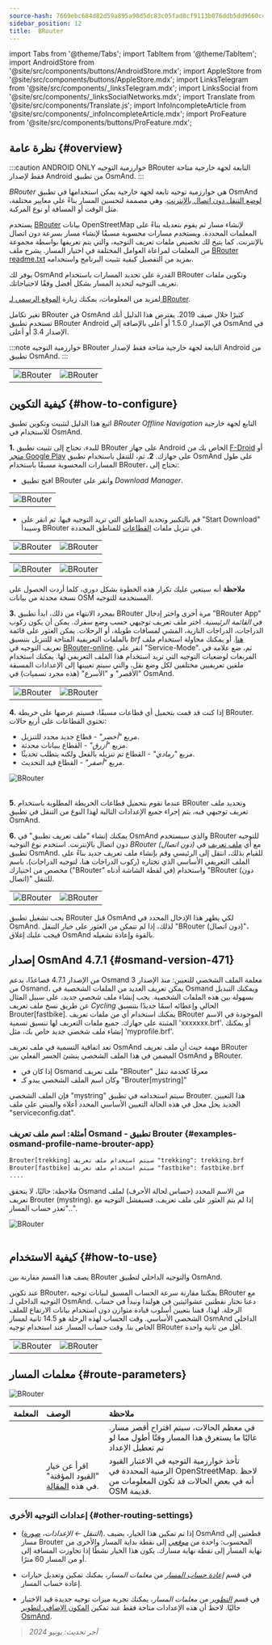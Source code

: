 ```yaml
---
source-hash: 7669ebc684d82d59a895a98d5dc83c05fad8cf9113b076ddb5dd9660c461ce5e
sidebar_position: 12
title:  BRouter
---
```

import Tabs from '@theme/Tabs';
import TabItem from '@theme/TabItem';
import AndroidStore from '@site/src/components/buttons/AndroidStore.mdx';
import AppleStore from '@site/src/components/buttons/AppleStore.mdx';
import LinksTelegram from '@site/src/components/_linksTelegram.mdx';
import LinksSocial from '@site/src/components/_linksSocialNetworks.mdx';
import Translate from '@site/src/components/Translate.js';
import InfoIncompleteArticle from '@site/src/components/_infoIncompleteArticle.mdx';
import ProFeature from '@site/src/components/buttons/ProFeature.mdx';




## نظرة عامة {#overview}

:::caution ANDROID ONLY
خوارزمية التوجيه BRouter التابعة لجهة خارجية متاحة فقط لإصدار Android من تطبيق OsmAnd.
:::

*BRouter* هي خوارزمية توجيه تابعة لجهة خارجية يمكن استخدامها في تطبيق OsmAnd [لوضع التنقل دون اتصال بالإنترنت](../guidance/navigation-settings.md#navigation-type). وهي مصممة لتحسين المسار بناءً على معايير مختلفة، مثل الوقت أو المسافة أو نوع المركبة.

يستخدم [BRouter](http://brouter.de/) بيانات OpenStreetMap لإنشاء مسار ثم يقوم بتعديله بناءً على المعلمات المحددة. ويستخدم مسارات محسوبة مسبقًا لإنشاء مسار بسرعة دون اتصال بالإنترنت. كما يتيح لك تخصيص ملفات تعريف التوجيه، والتي يتم تعريفها بواسطة مجموعة من المعلمات لمراعاة العوامل المختلفة في اختيار المسار. يشرح ملف [BRouter readme.txt](http://brouter.de/brouter/readme.txt) بمزيد من التفصيل كيفية تثبيت البرنامج واستخدامه.

يوفر لك OsmAnd القدرة على تحديد المسارات باستخدام BRouter وتكوين ملفات تعريف التوجيه لتحديد المسار بشكل أفضل وفقًا لاحتياجاتك.

لمزيد من المعلومات، يمكنك زيارة [الموقع الرسمي لـ BRouter](http://www.brouter.de/brouter/algorithm.html).

تغير تكامل BRouter في OsmAnd كثيرًا خلال صيف 2019. يفترض هذا الدليل أنك تستخدم تطبيق BRouter Android في الإصدار 1.5.0 أو أعلى بالإضافة إلى OsmAnd في الإصدار 3.4 أو أعلى.

:::note
خوارزمية التوجيه BRouter التابعة لجهة خارجية متاحة فقط لإصدار Android من تطبيق OsmAnd.
:::


<table class="blogimage">
    <tr>
        <td><img src={require('@site/static/img/navigation/third/BRouter_overview.png').default} alt="BRouter"/></td>
        <td><img src={require('@site/static/img/navigation/third/BRouter_overview2.png').default} alt="BRouter"/></td>
    </tr>
</table>


## كيفية التكوين {#how-to-configure}

اتبع هذا الدليل لتثبيت وتكوين تطبيق *BRouter Offline Navigation* التابع لجهة خارجية للاستخدام في OsmAnd.

**1.** للبدء، تحتاج إلى تثبيت تطبيق BRouter على جهاز Android الخاص بك من [F-Droid](https://f-droid.org/packages/btools.routingapp) أو [متجر Google Play](https://play.google.com/store/apps/details?id=btools.routingapp) على جهازك.
**2.** ثم، للتنقل باستخدام تطبيق OsmAnd على طول المسارات المحسوبة مسبقًا باستخدام BRouter، تحتاج إلى:


  - افتح تطبيق BRouter وانقر على *Download Manager*.

<table class="blogimage">
    <tr>
        <td><img src={require('@site/static/img/navigation/third/prof19.png').default} alt="BRouter"/></td>
    </tr>
</table>

  - قم بالتكبير وتحديد المناطق التي تريد التوجيه فيها. ثم انقر على "Start Download" وسيبدأ BRouter في تنزيل ملفات [القطاعات](http://brouter.de/brouter/segments4/) للمناطق المحددة.

<table class="blogimage">
    <tr>
        <td><img src={require('@site/static/img/navigation/third/brouter-start-1.png').default} alt="BRouter"/></td>
        <td><img src={require('@site/static/img/navigation/third/brouter-start.png').default} alt="BRouter"/></td>
    </tr>
</table>

<table class="blogimage">
    <tr>
        <td><img src={require('@site/static/img/navigation/third/brouter-downl.png').default} alt="BRouter"/></td>
        <td><img src={require('@site/static/img/navigation/third/brouter-update.png').default} alt="BRouter"/></td>
    </tr>
</table>

**ملاحظة** أنه سيتعين عليك تكرار هذه الخطوة بشكل دوري، كلما أردت الحصول على نسخة محدثة من بيانات OSM المستخدمة للتوجيه.

**3.** بمجرد الانتهاء من ذلك، ابدأ تطبيق BRouter مرة أخرى واختر إدخال "BRouter App" في *القائمة الرئيسية*. اختر ملف تعريف توجيهي حسب وضع سفرك. يمكن أن يكون ركوب الدراجات، الدراجات النارية، المشي لمسافات طويلة، أو الرحلات. يمكن العثور على قائمة بالملفات التعريفية المتاحة للتنزيل بتنسيق *brf* [هنا](http://brouter.de/brouter/profiles2/). أو يمكنك محاولة استخدام ملف تعريف التوجيه في [BRouter-online](http://brouter.de/brouter-web/).
انقر على "Service-Mode". ثم، ضع علامة في المربعات لوضعيات التوجيه التي تريد استخدام هذا الملف التعريفي لها. يمكنك استخدام ملفين تعريفيين مختلفين لكل وضع نقل، والتي سيتم تعيينها إلى الإعدادات المسبقة "الأقصر" و "الأسرع" (هذه مجرد تسميات) في OsmAnd.

<table class="blogimage">
    <tr>
        <td><img src={require('@site/static/img/navigation/third/prof18.png').default} alt="BRouter"/></td>
        <td><img src={require('@site/static/img/navigation/third/prof18a.png').default} alt="BRouter"/></td>
    </tr>
</table>

**4.** إذا كنت قد قمت بتحميل أي قطاعات مسبقًا، فسيتم عرضها على خريطة BRouter. تحتوي القطاعات على أربع حالات:

- مربع *"أخضر"* - قطاع جديد محدد للتنزيل.
- مربع *"أزرق"* - القطاع ببيانات محدثة.
- مربع *"رمادي"* - القطاع تم تنزيله بالفعل ولكنه يتطلب تحديثًا.
- مربع *"أصفر"* - القطاع قيد التحديث.

<table class="blogimage">
    <tr>
    <img src={require('@site/static/img/navigation/third/brouter-downl2.png').default} alt="BRouter"/>
    </tr>
</table>

**5.** عندما تقوم بتحميل قطاعات الخريطة المطلوبة باستخدام BRouter وتحديد ملف تعريف توجيهي فيه، يتم إجراء جميع الإعدادات التالية لهذا النوع من التنقل في تطبيق OsmAnd.

**6.** يمكنك إنشاء "ملف تعريف تطبيق" في OsmAnd والذي سيستخدم BRouter للتوجيه دون اتصال بالإنترنت.
استخدم نوع التوجيه *BRouter (دون اتصال)* مع أي [ملف تعريف](../../personal/profiles.md) في تطبيق OsmAnd. للقيام بذلك، انتقل إلى *<Translate android="true" ids="shared_string_menu,configure_profile,navigation_profile,nav_type_hint,shared_string_offline,shared_string_external,routing_profile_broutrer"/>* الرئيسي وقم بإنشاء ملف تعريف جديد بناءً على الملف التعريفي الأساسي الذي تختاره (ركوب الدراجات هنا، لتوجيه الدراجات)، باسم مخصص من اختيارك ("BRouter" في لقطة الشاشة أدناه) واستخدام "BRouter (دون اتصال)" للتنقل.


<table class="blogimage">
    <tr>
        <td><img src={require('@site/static/img/navigation/third/brouter-2.png').default} alt="BRouter"/></td>
        <td><img src={require('@site/static/img/navigation/third/brouter-3.png').default} alt="BRouter"/></td>
    </tr>
</table>

يجب تشغيل تطبيق BRouter قبل OsmAnd لكي يظهر هذا الإدخال المحدد في OsmAnd. لذلك، إذا لم تتمكن من العثور على خيار التنقل "BRouter (دون اتصال)"، فيجب عليك إغلاق OsmAnd بالقوة وإعادة تشغيله.

## إصدار OsmAnd 4.7.1 {#osmand-version-471}

من الإصدار 4.7.1 فصاعدًا، يدعم Osmand معلمة الملف الشخصي للتعيين: منذ الإصدار 3 من Osmand، يمكن تعريف العديد من الملفات الشخصية في Osmand ويمكنك التبديل بسهولة بين هذه الملفات الشخصية. يجب إنشاء ملف شخصي جديد، على سبيل المثال عن طريق نسخ ملف تعريف *Cycling* الحالي وإعطائه اسمًا جديدًا بتنسيق Brouter[fastbike]. يمكنك استخدام أي من ملفات تعريف BRouter الموجودة في الاسم المثبتة على جهازك. جميع ملفات التعريف لها تنسيق تسمية 'xxxxxxx.brf'. أو يمكنك إنشاء ملف شخصي جديد خاص بك، مثل 'myprofile.brf'.

تعد اتفاقية التسمية في ملف تعريف OsmAnd مهمة حيث أن ملف تعريف BRouter المضمن في هذا الملف الشخصي ينشئ الجسر الفعلي بين OsmAnd و BRouter.

- إذا كان في Osmand ملف تعريف "BRouter" معرفًا كخدمة تنقل
- وكان اسم الملف الشخصي يبدو كـ "Brouter[mystring]"

فإن الملف الشخصي "mystring" سيتم استخدامه في تطبيق Brouter. هذا التعيين الجديد يحل محل في هذه الحالة التعيين الأساسي المحدد أعلاه والمبني على ملف "serviceconfig.dat".

### أمثلة: اسم ملف تعريف Osmand - تطبيق Brouter {#examples-osmand-profile-name-brouter-app}

```xml
Brouter[trekking] سيتم استخدام ملف تعريف "trekking": trekking.brf
Brouter[fastbike] سيتم استخدام ملف تعريف "fastbike": fastbike.brf
....
```

ملاحظة:
حاليًا، لا يتحقق Osmand من الاسم المحدد (حساس لحالة الأحرف) لملف تعريف Brouter (mystring).
إذا لم يتم العثور على ملف تعريف، فسيفشل التوجيه مع "تعذر حساب المسار..".

<table class="blogimage">
    <tr>
    <img src={require('@site/static/img/navigation/third/brouter_profile.png').default} alt="BRouter"/>
    </tr>
</table>

## كيفية الاستخدام {#how-to-use}

يصف هذا القسم مقارنة بين BRouter والتوجيه الداخلي لتطبيق OsmAnd.

عند تكوين BRouter، يمكننا مقارنة سرعة الحساب المسبق لبيانات توجيه BRouter مع التوجيه الداخلي لـ OsmAnd. دعنا نختار نقطتين عشوائيتين في هولندا ونبدأ في حساب الرحلة. لهذا، قمنا بتعيين أسلوب قيادة متوازن دون استخدام بيانات الارتفاع للملف الشخصي الأساسي. وقت الحساب لهذه الرحلة هو 14.5 ثانية لمسار OsmAnd الداخلي الخاص بنا. وقت حساب المسار عند استخدام توجيه BRouter أقل من ثانية واحدة.

<table class="blogimage">
    <tr>
        <td><img src={require('@site/static/img/navigation/third/prof21.jpg').default} alt="BRouter"/></td>
        <td><img src={require('@site/static/img/navigation/third/prof21a.jpg').default} alt="BRouter"/></td>
    </tr>
</table>


## معلمات المسار {#route-parameters}

*<Translate android="true" ids="shared_string_menu,shared_string_navigation,shared_string_settings,routing_settings_2,route_parameters"/>*

![BRouter](@site/static/img/navigation/routing/BRouter_route_param.png)

| المعلمة | الوصف | ملاحظة |
|:------------|:---------------|:---------------|
| *<Translate android="true" ids="fast_route_mode"/>* | <Translate android="true" ids="routing_attr_short_way_description"/> <Translate android="true" ids="fast_route_mode_descr"/> | في معظم الحالات، سيتم اقتراح أقصر مسار. غالبًا ما يستغرق هذا المسار وقتًا أطول مما لو تم تعطيل الإعداد |
| *<Translate android="true" ids="temporary_conditional_routing"/>* | اقرأ عن خيار "القيود المؤقتة" في هذه [المقالة](../routing/osmand-routing.md#consider-temporary-limitations). | تأخذ خوارزمية التوجيه في الاعتبار القيود الزمنية المحددة في OpenStreetMap. لاحظ أنه في بعض الحالات قد تكون المعلومات من OSM قديمة. |


### إعدادات التوجيه الأخرى {#other-routing-settings}

- ***<Translate android="true" ids="calculate_osmand_route_without_internet"/>*** (*التنقل ← الإعدادات*، [صورة](../routing/online-routing.md#online-routing-setting)). إذا تم تمكين هذا الخيار، يضيف OsmAnd قطعتين إلى مسار Brouter المحسوب: واحدة من *[موقعي](../../map/interact-with-map.md#my-location-and-zoom)* إلى نقطة بداية المسار والأخرى من نهاية المسار إلى نقطة نهاية مسارك. يكون هذا الخيار نشطًا إذا تجاوزت المسافة إلى أو من المسار 60 مترًا.

- في قسم [*إعادة حساب المسار*](../../navigation/guidance/navigation-settings.md#recalculate-route) من *معلمات المسار*، يمكنك تمكين وتعديل خيارات إعادة حساب المسار.

- في قسم [*التطوير*](../guidance/navigation-settings.md#development-settings) من *معلمات المسار*، يمكنك تجربة ميزات توجيه جديدة قيد الاختبار حاليًا. لاحظ أن هذه الإعدادات متاحة فقط عند تمكين [المكون الإضافي لتطوير OsmAnd](../../plugins/development.md).

> *آخر تحديث: يونيو 2024*